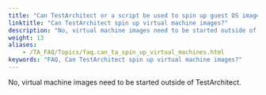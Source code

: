 ```yaml
--- 
title: "Can TestArchitect or a script be used to spin up guest OS images \\(virtual machines\\) under VMWare or MS Hyper-V, and/or remotely install the TA software and license? Can this be part of the INITIAL section for a test module?"
linktitle: "Can TestArchitect spin up virtual machine images?"
description: "No, virtual machine images need to be started outside of TestArchitect ."
weight: 13
aliases: 
    - /TA_FAQ/Topics/faq.can_ta_spin_up_virtual_machines.html
keywords: "FAQ, Can TestArchitect spin up virtual machine images?"
---
```


No, virtual machine images need to be started outside of TestArchitect.




